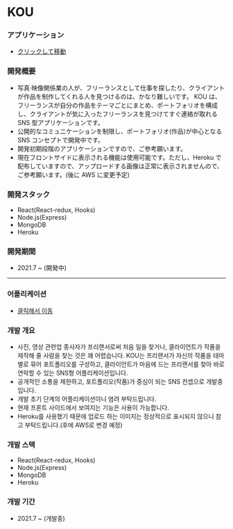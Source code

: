 # KOU

### アプリケーション

- [クリックして移動](https://kou-app.herokuapp.com/)

### 開発概要

- 写真·映像関係業の人が、フリーランスとして仕事を探したり、クライアントが作品を制作してくれる人を見つけるのは、かなり難しいです。 KOU は、フリーランスが自分の作品をテーマごとにまとめ、ポートフォリオを構成し、クライアントが気に入ったフリーランスを見つけてすぐ連絡が取れる SNS 型アプリケーションです。
- 公開的なコミュニケーションを制限し、ポートフォリオ(作品)が中心となる SNS コンセプトで開発中です。
- 開発初期段階のアプリケーションですので、ご参考願います。
- 現在フロントサイドに表示される機能は使用可能です。ただし、Heroku で配布していますので、アップロードする画像は正常に表示されませんので、ご参考願います。(後に AWS に変更予定)

### 開発スタック

- React(React-redux, Hooks)
- Node.js(Express)
- MongoDB
- Heroku

### 開発期間

- 2021.7 ~ (開発中)

<!-- Line -->

---

### 어플리케이션

- [클릭해서 이동](https://kou-app.herokuapp.com/)

### 개발 개요

- 사진, 영상 관련업 종사자가 프리랜서로써 처음 일을 찾거나, 클라이언트가 작품을 제작해 줄 사람을 찾는 것은 꽤 어렵습니다. KOU는 프리랜서가 자신의 작품을 테마 별로 묶어 포트폴리오를 구성하고, 클라이언트가 마음에 드는 프리랜서를 찾아 바로 연락할 수 있는 SNS형 어플리케이션입니다.
- 공개적인 소통을 제한하고, 포트폴리오(작품)가 중심이 되는 SNS 컨셉으로 개발중입니다.
- 개발 초기 단계의 어플리케이션이니 염려 부탁드립니다.
- 현재 프론트 사이드에서 보여지는 기능은 사용이 가능합니다.
- Heroku를 사용했기 때문에 업로드 하는 이미지는 정상적으로 표시되지 않으니 참고 부탁드립니다.(후에 AWS로 변경 예정)

### 개발 스택

- React(React-redux, Hooks)
- Node.js(Express)
- MongoDB
- Heroku

### 개발 기간

- 2021.7 ~ (개발중)
